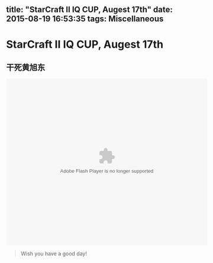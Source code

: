 title: "StarCraft II IQ CUP, Augest 17th"
date: 2015-08-19 16:53:35
tags: Miscellaneous
---

# StarCraft II IQ CUP, Augest 17th

## 干死黄旭东

<!--- more --->


<embed height="452" width="544" quality="high" allowfullscreen="true" type="application/x-shockwave-flash" src="http://share.acg.tv/flash.swf" flashvars="aid=2763151&page=1" pluginspage="http://www.adobe.com/shockwave/download/download.cgi?P1_Prod_Version=ShockwaveFlash"></embed>

> Wish you have a good day!